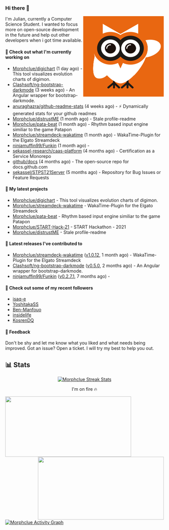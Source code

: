 ### Hi there 👋


<img align="right" src="https://github.com/Morphclue/Morphclue/blob/master/assets/animated-logo.gif" alt="Animated Logo" width="256" height="256" />
I'm Julian, currently a Computer Science Student. 
I wanted to focus more on open-source development in the future and help out other developers when i got time available.

#### 👷 Check out what I'm currently working on

- [Morphclue/digichart](https://github.com/Morphclue/digichart) (1 day ago) - This tool visualizes evolution charts of digimon.
- [Clashsoft/ng-bootstrap-darkmode](https://github.com/Clashsoft/ng-bootstrap-darkmode) (3 weeks ago) - An Angular wrapper for bootstrap-darkmode.
- [anuraghazra/github-readme-stats](https://github.com/anuraghazra/github-readme-stats) (4 weeks ago) - :zap: Dynamically generated stats for your github readmes
- [Morphclue/distrustME](https://github.com/Morphclue/distrustME) (1 month ago) - Stale profile-readme
- [Morphclue/pata-beat](https://github.com/Morphclue/pata-beat) (1 month ago) - Rhythm based input engine similiar to the game Patapon
- [Morphclue/streamdeck-wakatime](https://github.com/Morphclue/streamdeck-wakatime) (1 month ago) - WakaTime-Plugin for the Elgato Streamdeck 
- [ninjamuffin99/Funkin](https://github.com/ninjamuffin99/Funkin) (1 month ago) - 
- [sekassel-research/caas-platform](https://github.com/sekassel-research/caas-platform) (4 months ago) - Certification as a Service Monorepo
- [github/docs](https://github.com/github/docs) (4 months ago) - The open-source repo for docs.github.com
- [sekassel/STPST21Server](https://github.com/sekassel/STPST21Server) (5 months ago) - Repository for Bug Issues or Feature Requests

#### 🌱 My latest projects

- [Morphclue/digichart](https://github.com/Morphclue/digichart) - This tool visualizes evolution charts of digimon.
- [Morphclue/streamdeck-wakatime](https://github.com/Morphclue/streamdeck-wakatime) - WakaTime-Plugin for the Elgato Streamdeck 
- [Morphclue/pata-beat](https://github.com/Morphclue/pata-beat) - Rhythm based input engine similiar to the game Patapon
- [Morphclue/START-Hack-21](https://github.com/Morphclue/START-Hack-21) - START Hackathon - 2021
- [Morphclue/distrustME](https://github.com/Morphclue/distrustME) - Stale profile-readme

#### 🔭 Latest releases I've contributed to

- [Morphclue/streamdeck-wakatime](https://github.com/Morphclue/streamdeck-wakatime) ([v1.0.12](https://github.com/Morphclue/streamdeck-wakatime/releases/tag/v1.0.12), 1 month ago) - WakaTime-Plugin for the Elgato Streamdeck 
- [Clashsoft/ng-bootstrap-darkmode](https://github.com/Clashsoft/ng-bootstrap-darkmode) ([v0.5.0](https://github.com/Clashsoft/ng-bootstrap-darkmode/releases/tag/v0.5.0), 2 months ago) - An Angular wrapper for bootstrap-darkmode.
- [ninjamuffin99/Funkin](https://github.com/ninjamuffin99/Funkin) ([v0.2.7.1](https://github.com/ninjamuffin99/Funkin/releases/tag/v0.2.7.1), 7 months ago) - 

#### 👯 Check out some of my recent followers

- [isaq-e](https://github.com/isaq-e)
- [YoshitakaSS](https://github.com/YoshitakaSS)
- [Ben-Manfouo](https://github.com/Ben-Manfouo)
- [insidelife](https://github.com/insidelife)
- [KosrenDQ](https://github.com/KosrenDQ)

#### 💬 Feedback
Don't be shy and let me know what you liked and what needs being improved. 
Got an issue? Open a ticket. I will try my best to help you out.

## 📊 Stats

<p align="center">
  <a href="https://github.com/DenverCoder1/github-readme-streak-stats">
    <img title="🔥 Streak Stats" alt="Morphclue Streak Stats" src="http://github-readme-streak-stats.herokuapp.com?user=Morphclue&theme=dark"/>
  </a>
  <p align="center">I'm on fire 🔥</p>
</p>


<a href="https://github.com/anuraghazra/github-readme-stats">
  <img align="left" 
  src="https://github-readme-stats.vercel.app/api?username=Morphclue&show_icons=true&theme=dark&count_private=true&icon_color=0075ff&include_all_commits=true&custom_title=Morphclue%27s+GitHub+Stats"
  height="192px" width="400px"/>
</a>
<a href="https://github.com/anuraghazra/github-readme-stats">
  <img align="right" src="https://github-readme-stats.vercel.app/api/wakatime?username=Morphclue&theme=dark&layout=compact&langs_count=10" height="200px" width="400px"/>
</a>



<a href="https://github.com/ashutosh00710/github-readme-activity-graph"><img alt="Morphclue Activity Graph" 
src="https://activity-graph.herokuapp.com/graph?username=Morphclue&bg_color=141414&color=FFFFFF&line=ea8204&point=c3c3c3&hide_border=true" /></a>
